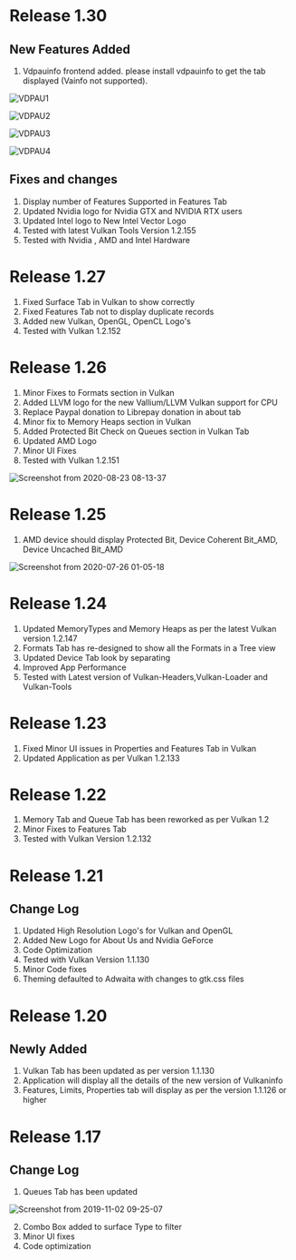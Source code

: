 # Release 1.30

## New Features Added

1. Vdpauinfo frontend added. please install vdpauinfo to get the tab displayed (Vainfo not supported).

![VDPAU1](https://user-images.githubusercontent.com/30646692/94997772-357c1880-05a5-11eb-8e09-7d6c78dc3bc1.png)

![VDPAU2](https://user-images.githubusercontent.com/30646692/94997773-3614af00-05a5-11eb-9d44-dbe627257127.png)

![VDPAU3](https://user-images.githubusercontent.com/30646692/94997774-36ad4580-05a5-11eb-91da-f5fed5e563f2.png)

![VDPAU4](https://user-images.githubusercontent.com/30646692/94997775-36ad4580-05a5-11eb-9d01-15ec56b64b37.png)

## Fixes and changes

1. Display number of Features Supported in Features Tab
2. Updated Nvidia logo for Nvidia GTX and NVIDIA RTX users
3. Updated Intel logo to New Intel Vector Logo
4. Tested with latest Vulkan Tools Version 1.2.155
5. Tested with Nvidia , AMD and Intel Hardware


# Release 1.27

1. Fixed Surface Tab in Vulkan to show correctly 
2. Fixed Features Tab not to display duplicate records
3. Added new Vulkan, OpenGL, OpenCL Logo's
4. Tested with Vulkan 1.2.152

# Release 1.26


1. Minor Fixes to Formats section in Vulkan
2. Added LLVM logo for the new Vallium/LLVM Vulkan support for CPU
3. Replace Paypal donation to Librepay donation in about tab
4. Minor fix to Memory Heaps section in Vulkan
5. Added Protected Bit Check on Queues section in Vulkan Tab
6. Updated AMD Logo
7. Minor UI Fixes
8. Tested with Vulkan 1.2.151

![Screenshot from 2020-08-23 08-13-37](https://user-images.githubusercontent.com/30646692/90973292-aa752080-e518-11ea-940f-e3a6f1c7ad0b.png)


# Release 1.25

1. AMD device should display Protected Bit,  Device Coherent Bit_AMD, Device Uncached Bit_AMD

![Screenshot from 2020-07-26 01-05-18](https://user-images.githubusercontent.com/30646692/88468475-50167f00-cedc-11ea-844b-1599b62c593c.png)

# Release 1.24

1. Updated MemoryTypes and Memory Heaps as per the latest Vulkan version 1.2.147
2. Formats Tab has re-designed to show all the Formats in a Tree view
3. Updated Device Tab look by separating
3. Improved App Performance
4. Tested with Latest version of Vulkan-Headers,Vulkan-Loader and Vulkan-Tools

# Release 1.23

1. Fixed Minor UI issues in Properties and Features Tab in Vulkan
2. Updated Application as per Vulkan 1.2.133

# Release 1.22

1. Memory Tab and Queue Tab has been reworked as per Vulkan 1.2
2. Minor Fixes to Features Tab
3. Tested with Vulkan Version 1.2.132

# Release 1.21

## Change Log

1. Updated High Resolution Logo's for Vulkan and OpenGL
2. Added New Logo for About Us and Nvidia GeForce
3. Code Optimization
4. Tested with Vulkan Version 1.1.130
5. Minor Code fixes
6. Theming defaulted to Adwaita with changes to gtk.css files

# Release 1.20

## Newly Added

1. Vulkan Tab has been updated as per version 1.1.130
2. Application will display all the details of the new version of Vulkaninfo
3. Features, Limits, Properties tab will display as per the version 1.1.126 or higher

# Release 1.17

## Change Log

1. Queues Tab has been updated

![Screenshot from 2019-11-02 09-25-07](https://user-images.githubusercontent.com/30646692/68069056-3ed88180-fd53-11e9-9ddc-6b9899a2374f.png)


2. Combo Box added to surface Type to filter
3. Minor UI fixes
4. Code optimization
